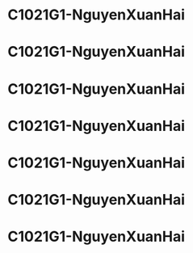 # C1021G1-NguyenXuanHai
# C1021G1-NguyenXuanHai
# C1021G1-NguyenXuanHai
# C1021G1-NguyenXuanHai
# C1021G1-NguyenXuanHai
# C1021G1-NguyenXuanHai
# C1021G1-NguyenXuanHai
